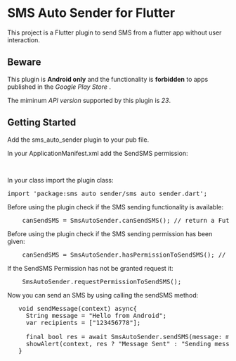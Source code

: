# SMS Auto Sender for Flutter

This project is a Flutter plugin to send SMS from a flutter app without user interaction.

## Beware

This plugin is **Android only** and the functionality is **forbidden** to apps published in the *Google Play Store* .

The miminum *API version* supported by this plugin is *23*.


## Getting Started
Add the sms_auto_sender plugin to your pub file.

In your ApplicationManifest.xml add the SendSMS permission:

<pre>
<uses-permission android:name="android.permission.SEND_SMS"/> 
</pre>

In your class import the plugin class:
<pre>
import 'package:sms_auto_sender/sms_auto_sender.dart';
</pre>

Before using the plugin check if the SMS sending functionality is available:
<pre>
    canSendSMS = SmsAutoSender.canSendSMS(); // return a Future<bool>
</pre>

Before using the plugin check if the SMS sending permission has been given:
<pre>
    canSendSMS = SmsAutoSender.hasPermissionToSendSMS(); // return a Future<bool>
</pre>

If the SendSMS Permission has not be granted request it:
<pre>
    SmsAutoSender.requestPermissionToSendSMS();
</pre>


Now you can send an SMS by using calling the sendSMS method:
<pre>
   void sendMessage(context) async{
     String message = "Hello from Android";
     var recipients = ["123456778"];

     final bool res = await SmsAutoSender.sendSMS(message: message, recipients: recipients);
     showAlert(context, res ? "Message Sent" : "Sending messsage failed");
   }
</pre>


